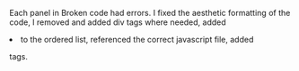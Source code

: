 Each panel in Broken code had errors. I fixed the aesthetic formatting of the code, I removed and added div tags where needed, added <li> to the ordered list, referenced the correct javascript file, added <p> tags.